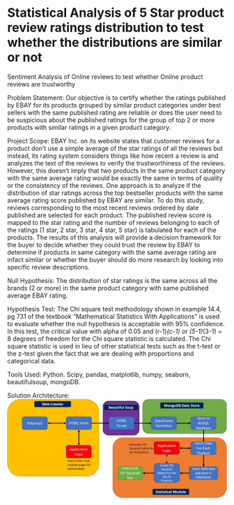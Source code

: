 # Statistical Analysis of 5 Star product review ratings distribution to test whether the distributions are similar or not
Sentiment Analysis of Online reviews to test whether Online product reviews are trustworthy

Problem Statement: Our objective is to certify whether the ratings published by EBAY for its products grouped by similar product categories under best sellers with the same published rating are reliable or does the user need to be suspicious about the published ratings for the group of top 2 or more products with similar ratings in a given product category. 

Project Scope: EBAY Inc. on its website states that customer reviews for a product don’t use a simple average of the star ratings of all the reviews but instead, its rating system considers things like how recent a review is and analyzes the text of the reviews to verify the trustworthiness of the reviews. However, this doesn’t imply that two products in the same product category with the same average rating would be exactly the same in terms of quality or the consistency of the reviews. One approach is to analyze if the distribution of star ratings across the top bestseller products with the same average rating score published by EBAY are similar. To do this study, reviews corresponding to the most recent reviews ordered by date published are selected for each product. The published review score is mapped to the star rating and the number of reviews belonging to each of the ratings (1 star, 2 star, 3 star, 4 star, 5 star) is tabulated for each of the products. The results of this analysis will provide a decision framework for the buyer to decide whether they could trust the review by EBAY to determine if products in same category with the same average rating are infact similar or whether the buyer should do more research by looking into specific review descriptions.  

Null Hypothesis: The distribution of star ratings is the same across all the brands (2 or more) in the same product category with same published average EBAY rating.

Hypothesis Test: The Chi square test methodology shown in example 14.4, pg 731 of the textbook “Mathematical Statistics With Applications” is used to evaluate whether the null hypothesis is acceptable with 95% confidence. In this test, the critical value with alpha of 0.05 and (r-1)*(c-1) or (5-1)*(3-1) = 8 degrees of freedom for the Chi square statistic is calculated. The Chi square statistic is used in lieu of other statistical tests such as the t-test or the z-test given the fact that we are dealing with proportions and categorical data. 


Tools Used: Python. Scipy, pandas, matplotlib, numpy, seaborn, beautifulsoup, mongoDB.

Solution Architecture:
![](images/architecture2.jpg)
